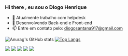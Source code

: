 ### Hi there , eu sou o Diogo Henrique

- 🔭 Atualmente trabalho com helpdesk
- 🌱 Desenvolvendo Back-end e Front-end
- 📫 Entre em contato pelo: diogosantana917@gmail.com

![Anurag's GitHub stats](https://github-readme-stats.vercel.app/api?username=xdiogohenrique&show_icons=true&theme=transparent)  [![Top Langs](https://github-readme-stats.vercel.app/api/top-langs/?username=xdiogohenrique&layout=compact)](https://github.com/anuraghazra/github-readme-stats)

<div>
  <a href="https://www.youtube.com/channel/UC_-uuuZbY0AAt9CViNzvc-Q" target="_blank"><img src="https://img.shields.io/badge/YouTube-FF0000? style=for-the-badge&logo=youtube&logoColor=white" target="_blank"></a>
  <a href="https://instagram.com/rafaballerini" target="_blank"><img src="https://img.shields.io/badge/-Instagram-%23E4405F?style=for-the- badge&logo=instagram&logoColor=white" target="_blank"></a>
 	<a href="https://www.twitch.tv/rafaballerinii" target="_blank"><img src="https://img.shields.io/badge/Twitch-9146FF?style=for-the- badge&logo=twitch&logoColor=white" target="_blank"></a>
<a href="https://discord.gg/wagxzStdcR" target="_blank"><img src="https://img.shields.io/badge/Discord-7289DA?style=for-the-badge&logo= discord&logoColor=white" target="_blank"></a>
  <a href = "mailto:contatorafaballerini@gmail.com"><img src="https://img.shields.io/badge/-Gmail-%23333?style=for-the-badge&logo=gmail&logoColor=white" alvo ="_blank"></a>
  
</div>
